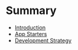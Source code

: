 # Summary

* [Introduction](README.md)
* [App Starters](app-starters.md)
* [Development Strategy](development-strategy.md)

